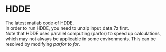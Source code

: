 # HDDE
The latest matlab code of HDDE.<br>
In order to run HDDE, you need to unzip input_data.7z first.<br>
Note that HDDE uses parallel computing (parfor) to speed up calculations, <br>
which may not always be applicable in some environments. This can be resolved by modifying _parfor_ to _for_.
